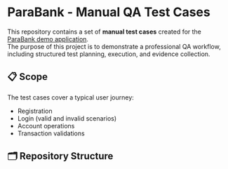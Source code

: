 # ParaBank - Manual QA Test Cases

This repository contains a set of **manual test cases** created for the [ParaBank demo application](https://parabank.parasoft.com/parabank/index.htm).  
The purpose of this project is to demonstrate a professional QA workflow, including structured test planning, execution, and evidence collection.

## 📋 Scope
The test cases cover a typical user journey:
- Registration
- Login (valid and invalid scenarios)
- Account operations
- Transaction validations

## 🗂️ Repository Structure
